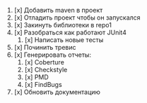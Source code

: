 1. [x] Добавить maven в проект
2. [x] Отладить проект чтобы он запускался
3. [x] Закинуть библиотеки в repo1
4. [x] Разобраться как работают JUnit4
	1. [x] Написать новые тесты
2. [x] Починить тревис
5. [x] Генерировать отчеты:
	1. [x] Coberture
	2. [x] Checkstyle
	3. [x] PMD
	4. [x] FindBugs
5. [x] Обновить документацию 
